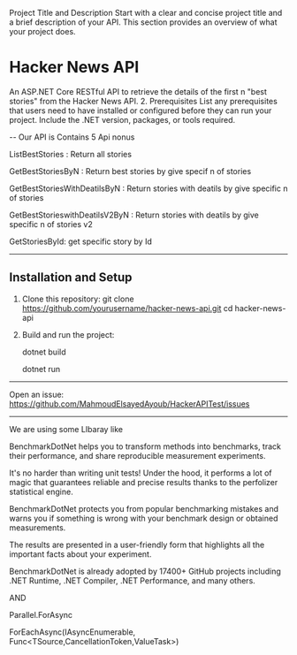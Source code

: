 Project Title and Description
Start with a clear and concise project title and a brief description of your API. This section provides an overview of what your project does.

# Hacker News API

An ASP.NET Core RESTful API to retrieve the details of the first n "best stories" from the Hacker News API.
2. Prerequisites
List any prerequisites that users need to have installed or configured before they can run your project. Include the .NET version, packages, or tools required.


 --
Our API is Contains  5 Api nonus 

ListBestStories : Return all stories

GetBestStoriesByN : Return best stories by give specif n of stories 

GetBestStoriesWithDeatilsByN : Return  stories with deatils  by give specific n of stories 

GetBestStorieswithDeatilsV2ByN :  Return  stories with deatils  by give specific n of stories  v2

GetStoriesById: get specific story by Id

--------------------------------------------------

## Installation and Setup

1. Clone this repository:
git clone https://github.com/yourusername/hacker-news-api.git
cd hacker-news-api

2. Build and run the project:

	dotnet build

	dotnet run

----------------------------------------------------
 Open an issue:
 https://github.com/MahmoudElsayedAyoub/HackerAPITest/issues

--------------------------------------------------------------------
We are using some LIbaray like

BenchmarkDotNet helps you to transform methods into benchmarks, track their performance, and share reproducible measurement experiments. 

It's no harder than writing unit tests! Under the hood, it performs a lot of magic that guarantees reliable and precise results thanks to the perfolizer statistical engine.

BenchmarkDotNet protects you from popular benchmarking mistakes and warns you if something is wrong with your benchmark design or obtained measurements. 

The results are presented in a user-friendly form that highlights all the important facts about your experiment.

BenchmarkDotNet is already adopted by 17400+ GitHub projects including .NET Runtime, .NET Compiler, .NET Performance, and many others.


AND

Parallel.ForAsync


ForEachAsync<TSource>(IAsyncEnumerable<TSource>, Func<TSource,CancellationToken,ValueTask>)

